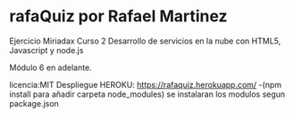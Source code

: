# rafaQuiz por Rafael Martinez
Ejercicio Miriadax Curso 2
Desarrollo de servicios en la nube con HTML5, Javascript y node.js

Módulo 6 en adelante.

licencia:MIT
Despliegue HEROKU: https://rafaquiz.herokuapp.com/
-(npm install para añadir carpeta node_modules) se instalaran los modulos segun package.json